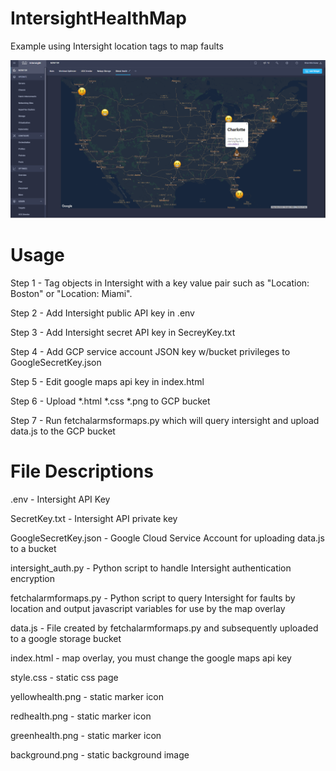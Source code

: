 # IntersightHealthMap
Example using Intersight location tags to map faults

<img src="README.png">


# Usage
Step 1 - Tag objects in Intersight with a key value pair such as "Location: Boston" or "Location: Miami".

Step 2 - Add Intersight public API key in .env

Step 3 - Add Intersight secret API key in SecreyKey.txt

Step 4 - Add GCP service account JSON key w/bucket privileges to GoogleSecretKey.json 

Step 5 - Edit google maps api key in index.html

Step 6 - Upload *.html *.css *.png to GCP bucket

Step 7 - Run fetchalarmsformaps.py which will query intersight and upload data.js to the GCP bucket


# File Descriptions
.env  - Intersight API Key 

SecretKey.txt - Intersight API private key

GoogleSecretKey.json - Google Cloud Service Account for uploading data.js to a bucket



intersight_auth.py - Python script to handle Intersight authentication encryption

fetchalarmformaps.py - Python script to query Intersight for faults by location and output javascript variables for use by the map overlay

data.js - File created by fetchalarmformaps.py and subsequently uploaded to a google storage bucket



index.html - map overlay, you must change the google maps api key

style.css - static css page

yellowhealth.png - static marker icon

redhealth.png - static marker icon

greenhealth.png - static marker icon

background.png - static background image
